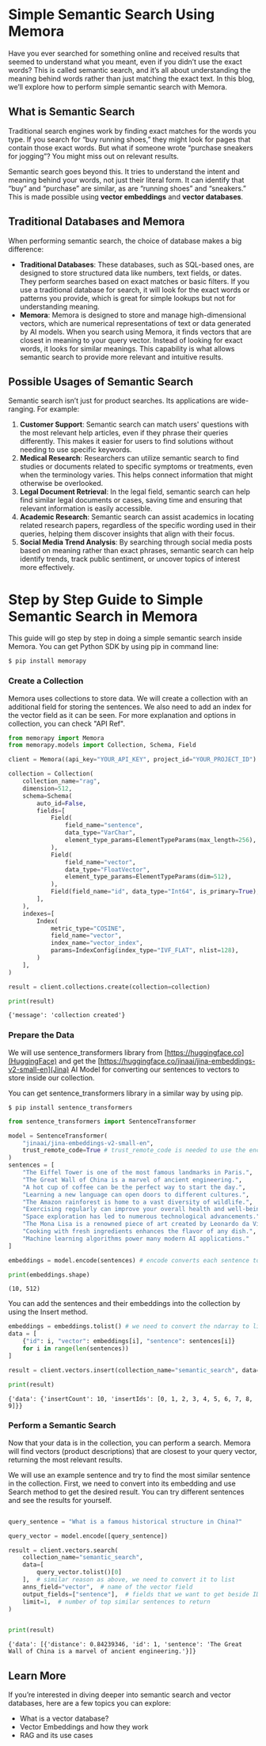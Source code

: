 # Simple Semantic Search Using Memora 
Have you ever searched for something online and received results that seemed to understand what you meant, even if you didn’t use the exact words? This is called semantic search, and it’s all about understanding the meaning behind words rather than just matching the exact text. In this blog, we’ll explore how to perform simple semantic search with Memora.

## What is Semantic Search
Traditional search engines work by finding exact matches for the words you type. If you search for “buy running shoes,” they might look for pages that contain those exact words. But what if someone wrote “purchase sneakers for jogging”? You might miss out on relevant results.

Semantic search goes beyond this. It tries to understand the intent and meaning behind your words, not just their literal form. It can identify that “buy” and “purchase” are similar, as are “running shoes” and “sneakers.” This is made possible using **vector embeddings** and **vector databases**.

## Traditional Databases and Memora
When performing semantic search, the choice of database makes a big difference:

- **Traditional Databases**: These databases, such as SQL-based ones, are designed to store structured data like numbers, text fields, or dates. They perform searches based on exact matches or basic filters. If you use a traditional database for search, it will look for the exact words or patterns you provide, which is great for simple lookups but not for understanding meaning.
- **Memora**: Memora is designed to store and manage high-dimensional vectors, which are numerical representations of text or data generated by AI models. When you search using Memora, it finds vectors that are closest in meaning to your query vector. Instead of looking for exact words, it looks for similar meanings. This capability is what allows semantic search to provide more relevant and intuitive results.

## Possible Usages of Semantic Search
Semantic search isn’t just for product searches. Its applications are wide-ranging. For example:


1. **Customer Support**: Semantic search can match users' questions with the most relevant help articles, even if they phrase their queries differently. This makes it easier for users to find solutions without needing to use specific keywords.
2. **Medical Research**: Researchers can utilize semantic search to find studies or documents related to specific symptoms or treatments, even when the terminology varies. This helps connect information that might otherwise be overlooked.
3. **Legal Document Retrieval**: In the legal field, semantic search can help find similar legal documents or cases, saving time and ensuring that relevant information is easily accessible.
4. **Academic Research**: Semantic search can assist academics in locating related research papers, regardless of the specific wording used in their queries, helping them discover insights that align with their focus.
5. **Social Media Trend Analysis**: By searching through social media posts based on meaning rather than exact phrases, semantic search can help identify trends, track public sentiment, or uncover topics of interest more effectively.

# Step by Step Guide to Simple Semantic Search in Memora
This guide will go step by step in doing a simple semantic search inside Memora. You can get Python SDK by using pip in command line:

```shell
$ pip install memorapy
```

### Create a Collection
Memora uses collections to store data. We will create a collection with an additional field for storing the sentences. We also need to add an index for the vector field as it can be seen. For more explanation and options in collection, you can check "API Ref".

```python
from memorapy import Memora
from memorapy.models import Collection, Schema, Field 

client = Memora((api_key="YOUR_API_KEY", project_id="YOUR_PROJECT_ID")

collection = Collection(
    collection_name="rag",
    dimension=512,
    schema=Schema(
        auto_id=False,
        fields=[
            Field(
                field_name="sentence",
                data_type="VarChar",
                element_type_params=ElementTypeParams(max_length=256),
            ),
            Field(
                field_name="vector",
                data_type="FloatVector",
                element_type_params=ElementTypeParams(dim=512),
            ),
            Field(field_name="id", data_type="Int64", is_primary=True),
        ],
    ),
    indexes=[
        Index(
            metric_type="COSINE",
            field_name="vector",
            index_name="vector_index",
            params=IndexConfig(index_type="IVF_FLAT", nlist=128),
        )
    ],
)

result = client.collections.create(collection=collection)

print(result)
```
    {'message': 'collection created'}

### Prepare the Data
We will use sentence_transformers library from [https://huggingface.co](HuggingFace) and get the [https://huggingface.co/jinaai/jina-embeddings-v2-small-en](Jina) AI Model for converting our sentences to vectors to store inside our collection.

You can get sentence_transformers library in a similar way by using pip.

```shell
$ pip install sentence_transformers
```

```python
from sentence_transformers import SentenceTransformer

model = SentenceTransformer(
    "jinaai/jina-embeddings-v2-small-en", 
    trust_remote_code=True # trust_remote_code is needed to use the encode method
)
sentences = [
    "The Eiffel Tower is one of the most famous landmarks in Paris.",
    "The Great Wall of China is a marvel of ancient engineering.",
    "A hot cup of coffee can be the perfect way to start the day.",
    "Learning a new language can open doors to different cultures.",
    "The Amazon rainforest is home to a vast diversity of wildlife.",
    "Exercising regularly can improve your overall health and well-being.",
    "Space exploration has led to numerous technological advancements.",
    "The Mona Lisa is a renowned piece of art created by Leonardo da Vinci.",
    "Cooking with fresh ingredients enhances the flavor of any dish.",
    "Machine learning algorithms power many modern AI applications."
]

embeddings = model.encode(sentences) # encode converts each sentence to its vector embedding by using jina model

print(embeddings.shape)

```
    (10, 512)


You can add the sentences and their embeddings into the collection by using the Insert method.

```python
embeddings = embeddings.tolist() # we need to convert the ndarray to list as they are not JSON serializable
data = [
    {"id": i, "vector": embeddings[i], "sentence": sentences[i]}
    for i in range(len(sentences))
]

result = client.vectors.insert(collection_name="semantic_search", data=data)

print(result)
```
    {'data': {'insertCount': 10, 'insertIds': [0, 1, 2, 3, 4, 5, 6, 7, 8, 9]}}

### Perform a Semantic Search
Now that your data is in the collection, you can perform a search. Memora will find vectors (product descriptions) that are closest to your query vector, returning the most relevant results.

We will use an example sentence and try to find the most similar sentence in the collection. First, we need to convert into its embedding and use Search method to get the desired result. You can try different sentences and see the results for yourself.

```python

query_sentence = "What is a famous historical structure in China?"

query_vector = model.encode([query_sentence])

result = client.vectors.search(
    collection_name="semantic_search",
    data=[
        query_vector.tolist()[0]
    ],  # similar reason as above, we need to convert it to list
    anns_field="vector",  # name of the vector field
    output_fields=["sentence"],  # fields that we want to get beside ID
    limit=1,  # number of top similar sentences to return
)


print(result)
```
    {'data': [{'distance': 0.84239346, 'id': 1, 'sentence': 'The Great Wall of China is a marvel of ancient engineering.'}]}


## Learn More
If you’re interested in diving deeper into semantic search and vector databases, here are a few topics you can explore:

- What is a vector database?
- Vector Embeddings and how they work
- RAG and its use cases
